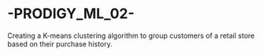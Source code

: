 # -PRODIGY_ML_02-
Creating a K-means clustering algorithm to group customers of a retail store based on their purchase history.

